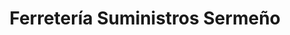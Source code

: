 ---
title: "Ferretería Suministros Sermeño"
url: /san-bartolome-perulapia/ferreteria-suministros-sermeno/
shop: hardware
---